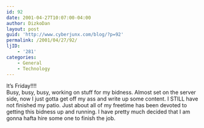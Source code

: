 ```yaml
---
id: 92
date: 2001-04-27T10:07:00-04:00
author: DizkoDan
layout: post
guid: 'http://www.cyberjunx.com/blog/?p=92'
permalink: /2001/04/27/92/
ljID:
    - '281'
categories:
    - General
    - Technology
---
```


It’s Friday!!!!  
Busy, busy, busy, working on stuff for my bidness. Almost set on the server side, now I just gotta get off my ass and write up some content. I STILL have not finished my patio. Just about all of my freetime has been devoted to getting this bidness up and running. I have pretty much decided that I am gonna hafta hire some one to finish the job.
